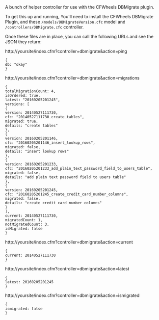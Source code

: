 A bunch of helper controller for use with the CFWheels DBMigrate plugin.

To get this up and running, You'll need to install the CFWheels DBMigrate Plugin, and these `/models/DBMigrateVersion.cfc` model and `/controllers/DBMigrate.cfc` controller.

Once these files are in place, you can call the following URLs and see the JSON they return:

http://yoursite/index.cfm?controller=dbmigrate&action=ping
```
{
db: "okay"
}
```

http://yoursite/index.cfm?controller=dbmigrate&action=migrations
```
{
totalMigrationCount: 4,
isOrdered: true,
latest: "20160205201245",
versions: [
{
version: 20140527111730,
cfc: "20140527111730_create_tables",
migrated: true,
details: "create tables"
},
{
version: 20160205201146,
cfc: "20160205201146_insert_lookup_rows",
migrated: false,
details: "insert lookup rows"
},
{
version: 20160205201233,
cfc: "20160205201233_add_plain_text_password_field_to_users_table",
migrated: false,
details: "add plain text password field to users table"
},
{
version: 20160205201245,
cfc: "20160205201245_create_credit_card_number_columns",
migrated: false,
details: "create credit card number columns"
}
],
current: 20140527111730,
migratedCount: 1,
notMigratedCount: 3,
isMigrated: false
}
```

http://yoursite/index.cfm?controller=dbmigrate&action=current
```
{
current: 20140527111730
}
```

http://yoursite/index.cfm?controller=dbmigrate&action=latest
```
{
latest: 20160205201245
}
```

http://yoursite/index.cfm?controller=dbmigrate&action=ismigrated
```
{
ismigrated: false
}
```

